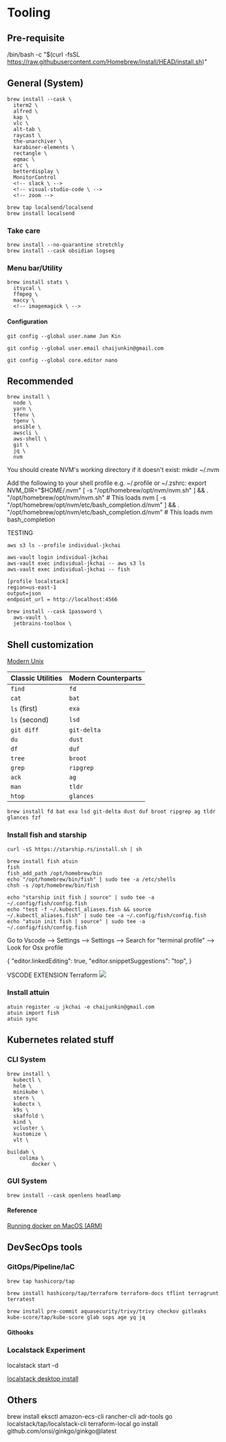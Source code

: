 <!--- #macos-tools --->
# Tooling

## Pre-requisite
/bin/bash -c "$(curl -fsSL https://raw.githubusercontent.com/Homebrew/install/HEAD/install.sh)"

## General (System)

```
brew install --cask \
  iterm2 \
  alfred \
  kap \
  vlc \
  alt-tab \
  raycast \
  the-unarchiver \
  karabiner-elements \
  rectangle \
  eqmac \
  arc \
  betterdisplay \
  MonitorControl
  <!-- slack \ -->
  <!-- visual-studio-code \ -->
  <!-- zoom -->

brew tap localsend/localsend
brew install localsend
```
### Take care
```
brew install --no-quarantine stretchly 
brew install --cask obsidian logseq
```
### Menu bar/Utility
```
brew install stats \
  itsycal \
  ffmpeg \ 
  maccy \
  <!-- imagemagick \ -->
```
#### Configuration

```
git config --global user.name Jun Kin

git config --global user.email chaijunkin@gmail.com

git config --global core.editor nano
```
## Recommended

```
brew install \
  node \
  yarn \
  tfenv \
  tgenv \
  ansible \
  awscli \
  aws-shell \
  git \
  jq \
  nvm
```

You should create NVM's working directory if it doesn't exist:
mkdir ~/.nvm

Add the following to your shell profile e.g. ~/.profile or ~/.zshrc:
export NVM_DIR="$HOME/.nvm"
[ -s "/opt/homebrew/opt/nvm/nvm.sh" ] && \. "/opt/homebrew/opt/nvm/nvm.sh"  # This loads nvm
[ -s "/opt/homebrew/opt/nvm/etc/bash_completion.d/nvm" ] && \. "/opt/homebrew/opt/nvm/etc/bash_completion.d/nvm"  # This loads nvm bash_completion


TESTING
```
aws s3 ls --profile individual-jkchai

aws-vault login individual-jkchai
aws-vault exec individual-jkchai -- aws s3 ls
aws-vault exec individual-jkchai -- fish
```

```
[profile localstack]
region=us-east-1
output=json
endpoint_url = http://localhost:4566
```

```
brew install --cask 1password \
  aws-vault \
  jetbrains-toolbox \
```
## Shell customization


[Modern Unix](https://github.com/ibraheemdev/modern-unix)


| Classic Utilities | Modern Counterparts |
| --- | --- |
| `find` | `fd` |
| `cat` | `bat` |
| `ls` (first) | `exa` |
| `ls` (second) | `lsd` |
| `git diff` | `git-delta` |
| `du` | `dust` |
| `df` | `duf` |
| `tree` | `broot` |
| `grep` | `ripgrep` |
| `ack` | `ag` |
| `man` | `tldr` |
| `htop` | `glances` |

```
brew install fd bat exa lsd git-delta dust duf broot ripgrep ag tldr glances fzf
```
### Install fish and starship

```
curl -sS https://starship.rs/install.sh | sh

brew install fish atuin
fish
fish_add_path /opt/homebrew/bin
echo "/opt/homebrew/bin/fish" | sudo tee -a /etc/shells
chsh -s /opt/homebrew/bin/fish

echo "starship init fish | source" | sudo tee -a ~/.config/fish/config.fish
echo "test -f ~/.kubectl_aliases.fish && source ~/.kubectl_aliases.fish" | sudo tee -a ~/.config/fish/config.fish
echo "atuin init fish | source" | sudo tee -a ~/.config/fish/config.fish
```

Go to Vscode --> Settings --> Settings --> Search for "terminal profile" --> Look for Osx profile

{
"editor.linkedEditing": true,
"editor.snippetSuggestions": "top",
}


VSCODE EXTENSION
Terraform
![](../images/fish-vscode-extension.png)
### Install attuin

```
atuin register -u jkchai -e chaijunkin@gmail.com
atuin import fish
atuin sync
```
## Kubernetes related stuff
### CLI System

```
brew install \
  kubectl \
  helm \
  minikube \
  stern \
  kubectx \
  k9s \
  skaffold \
  kind \
  vcluster \
  kustomize \
  vlt \
```
    buildah \
        colima \
            docker \
### GUI System

```
brew install --cask openlens headlamp
```
#### Reference 

[Running docker on MacOS (ARM)](https://dev.to/elliotalexander/how-to-use-docker-without-docker-desktop-on-macos-217m)
## DevSecOps tools
### GitOps/Pipeline/IaC

```
brew tap hashicorp/tap

brew install hashicorp/tap/terraform terraform-docs tflint terragrunt terratest 

brew install pre-commit aquasecurity/trivy/trivy checkov gitleaks kube-score/tap/kube-score glab sops age yq jq
```
#### Githooks
### Localstack Experiment

localstack start -d

[localstack desktop install](https://github.com/localstack/localstack-desktop/releases/download/1.0.1/LocalStack-Desktop-community-1.0.1.AppImage)
## Others

brew install eksctl amazon-ecs-cli rancher-cli adr-tools go localstack/tap/localstack-cli terraform-local
go install github.com/onsi/ginkgo/ginkgo@latest
<!-- go get github.com/smartystreets/goconvey  -->

<!--- #macos-tools --->